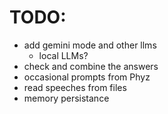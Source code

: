 # TODO:
- add gemini mode and other llms
  - local LLMs?
- check and combine the answers
- occasional prompts from Phyz
- read speeches from files
- memory persistance
